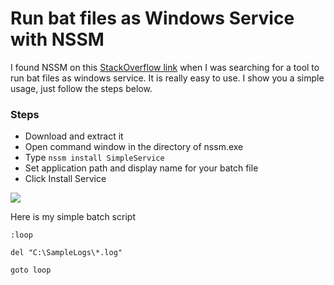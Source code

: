 # Run bat files as Windows Service with NSSM

I found NSSM on this [StackOverflow link](http://stackoverflow.com/a/13294293/343973) when I was searching for a tool to run bat files as windows service. It is really easy to use. I show you a simple usage, just follow the steps below.

### Steps

* Download and extract it
* Open command window in the directory of nssm.exe
* Type ```nssm install SimpleService```
* Set application path and display name for your batch file
* Click Install Service

![](images/nssm.gif)

Here is my simple batch script

```batch
:loop

del "C:\SampleLogs\*.log"

goto loop
```